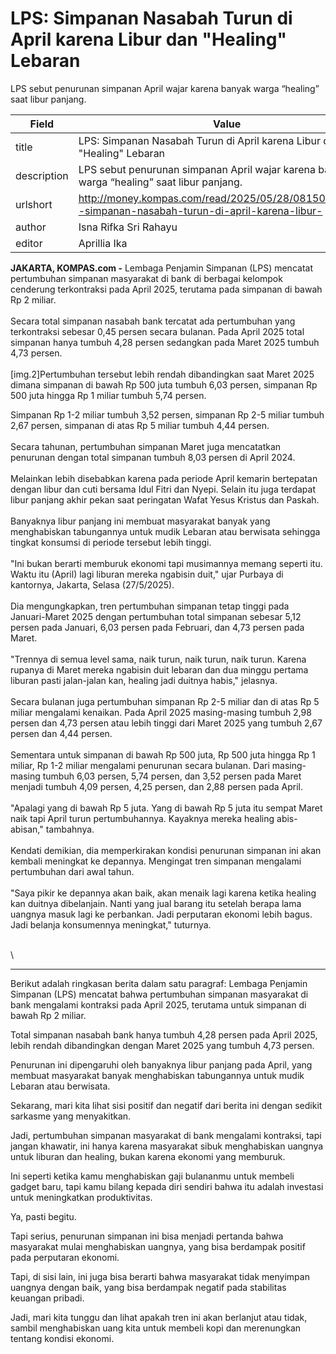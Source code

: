 # LPS: Simpanan Nasabah Turun di April karena Libur dan "Healing" Lebaran

LPS sebut penurunan simpanan April wajar karena banyak warga “healing” saat libur panjang.

| Field       | Value                                                       |
|-------------|-------------------------------------------------------------|
| title       | LPS: Simpanan Nasabah Turun di April karena Libur dan "Healing" Lebaran |
| description | LPS sebut penurunan simpanan April wajar karena banyak warga “healing” saat libur panjang. |
| urlshort    | http://money.kompas.com/read/2025/05/28/081500526/lps--simpanan-nasabah-turun-di-april-karena-libur- |
| author      | Isna Rifka Sri Rahayu |
| editor      | Aprillia Ika |

**JAKARTA, KOMPAS.com -** Lembaga Penjamin Simpanan (LPS) mencatat pertumbuhan simpanan masyarakat di bank di berbagai kelompok cenderung terkontraksi pada April 2025, terutama pada simpanan di bawah Rp 2 miliar.\
\
Secara total simpanan nasabah bank tercatat ada pertumbuhan yang terkontraksi sebesar 0,45 persen secara bulanan. Pada April 2025 total simpanan hanya tumbuh 4,28 persen sedangkan pada Maret 2025 tumbuh 4,73 persen.\
\
\[img.2\]Pertumbuhan tersebut lebih rendah dibandingkan saat Maret 2025 dimana simpanan di bawah Rp 500 juta tumbuh 6,03 persen, simpanan Rp 500 juta hingga Rp 1 miliar tumbuh 5,74 persen.

Simpanan Rp 1-2 miliar tumbuh 3,52 persen, simpanan Rp 2-5 miliar tumbuh 2,67 persen, simpanan di atas Rp 5 miliar tumbuh 4,44 persen.\
\
Secara tahunan, pertumbuhan simpanan Maret juga mencatatkan penurunan dengan total simpanan tumbuh 8,03 persen di April 2024.\
\
Melainkan lebih disebabkan karena pada periode April kemarin bertepatan dengan libur dan cuti bersama Idul Fitri dan Nyepi. Selain itu juga terdapat libur panjang akhir pekan saat peringatan Wafat Yesus Kristus dan Paskah.\
\
Banyaknya libur panjang ini membuat masyarakat banyak yang menghabiskan tabungannya untuk mudik Lebaran atau berwisata sehingga tingkat konsumsi di periode tersebut lebih tinggi.\
\
\"Ini bukan berarti memburuk ekonomi tapi musimannya memang seperti itu. Waktu itu (April) lagi liburan mereka ngabisin duit,\" ujar Purbaya di kantornya, Jakarta, Selasa (27/5/2025).\
\
Dia mengungkapkan, tren pertumbuhan simpanan tetap tinggi pada Januari-Maret 2025 dengan pertumbuhan total simpanan sebesar 5,12 persen pada Januari, 6,03 persen pada Februari, dan 4,73 persen pada Maret.\
\
\"Trennya di semua level sama, naik turun, naik turun, naik turun. Karena rupanya di Maret mereka ngabisin duit lebaran dan dua minggu pertama liburan pasti jalan-jalan kan, healing jadi duitnya habis,\" jelasnya.\
\
Secara bulanan juga pertumbuhan simpanan Rp 2-5 miliar dan di atas Rp 5 miliar mengalami kenaikan. Pada April 2025 masing-masing tumbuh 2,98 persen dan 4,73 persen atau lebih tinggi dari Maret 2025 yang tumbuh 2,67 persen dan 4,44 persen.\
\
Sementara untuk simpanan di bawah Rp 500 juta, Rp 500 juta hingga Rp 1 miliar, Rp 1-2 miliar mengalami penurunan secara bulanan. Dari masing-masing tumbuh 6,03 persen, 5,74 persen, dan 3,52 persen pada Maret menjadi tumbuh 4,09 persen, 4,25 persen, dan 2,88 persen pada April.\
\
\"Apalagi yang di bawah Rp 5 juta. Yang di bawah Rp 5 juta itu sempat Maret naik tapi April turun pertumbuhannya. Kayaknya mereka healing abis-abisan,\" tambahnya.\
\
Kendati demikian, dia memperkirakan kondisi penurunan simpanan ini akan kembali meningkat ke depannya. Mengingat tren simpanan mengalami pertumbuhan dari awal tahun.\
\
\"Saya pikir ke depannya akan baik, akan menaik lagi karena ketika healing kan duitnya dibelanjain. Nanti yang jual barang itu setelah berapa lama uangnya masuk lagi ke perbankan. Jadi perputaran ekonomi lebih bagus. Jadi belanja konsumennya meningkat,\" tuturnya.

\
\

---
Berikut adalah ringkasan berita dalam satu paragraf: Lembaga Penjamin Simpanan (LPS) mencatat bahwa pertumbuhan simpanan masyarakat di bank mengalami kontraksi pada April 2025, terutama untuk simpanan di bawah Rp 2 miliar.

 Total simpanan nasabah bank hanya tumbuh 4,28 persen pada April 2025, lebih rendah dibandingkan dengan Maret 2025 yang tumbuh 4,73 persen.

 Penurunan ini dipengaruhi oleh banyaknya libur panjang pada April, yang membuat masyarakat banyak menghabiskan tabungannya untuk mudik Lebaran atau berwisata.



Sekarang, mari kita lihat sisi positif dan negatif dari berita ini dengan sedikit sarkasme yang menyakitkan.

 Jadi, pertumbuhan simpanan masyarakat di bank mengalami kontraksi, tapi jangan khawatir, ini hanya karena masyarakat sibuk menghabiskan uangnya untuk liburan dan healing, bukan karena ekonomi yang memburuk.

 Ini seperti ketika kamu menghabiskan gaji bulananmu untuk membeli gadget baru, tapi kamu bilang kepada diri sendiri bahwa itu adalah investasi untuk meningkatkan produktivitas.

 Ya, pasti begitu.

 Tapi serius, penurunan simpanan ini bisa menjadi pertanda bahwa masyarakat mulai menghabiskan uangnya, yang bisa berdampak positif pada perputaran ekonomi.

 Tapi, di sisi lain, ini juga bisa berarti bahwa masyarakat tidak menyimpan uangnya dengan baik, yang bisa berdampak negatif pada stabilitas keuangan pribadi.

 Jadi, mari kita tunggu dan lihat apakah tren ini akan berlanjut atau tidak, sambil menghabiskan uang kita untuk membeli kopi dan merenungkan tentang kondisi ekonomi.
